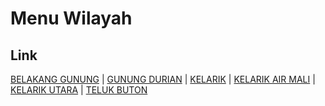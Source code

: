 # Menu Wilayah

## Link

[BELAKANG GUNUNG](https://github.com/gigit-pemilu/pemilu-2024-21-kepulauan-riau/tree/main/pileg-dpr/hitung-suara/sub/21-kepulauan-riau/sub/03-natuna/sub/08-bunguran-utara/sub/2006-belakang-gunung)
 | 
[GUNUNG DURIAN](https://github.com/gigit-pemilu/pemilu-2024-21-kepulauan-riau/tree/main/pileg-dpr/hitung-suara/sub/21-kepulauan-riau/sub/03-natuna/sub/08-bunguran-utara/sub/2008-gunung-durian)
 | 
[KELARIK](https://github.com/gigit-pemilu/pemilu-2024-21-kepulauan-riau/tree/main/pileg-dpr/hitung-suara/sub/21-kepulauan-riau/sub/03-natuna/sub/08-bunguran-utara/sub/2002-kelarik)
 | 
[KELARIK AIR MALI](https://github.com/gigit-pemilu/pemilu-2024-21-kepulauan-riau/tree/main/pileg-dpr/hitung-suara/sub/21-kepulauan-riau/sub/03-natuna/sub/08-bunguran-utara/sub/2004-kelarik-air-mali)
 | 
[KELARIK UTARA](https://github.com/gigit-pemilu/pemilu-2024-21-kepulauan-riau/tree/main/pileg-dpr/hitung-suara/sub/21-kepulauan-riau/sub/03-natuna/sub/08-bunguran-utara/sub/2001-kelarik-utara)
 | 
[TELUK BUTON](https://github.com/gigit-pemilu/pemilu-2024-21-kepulauan-riau/tree/main/pileg-dpr/hitung-suara/sub/21-kepulauan-riau/sub/03-natuna/sub/08-bunguran-utara/sub/2005-teluk-buton)

